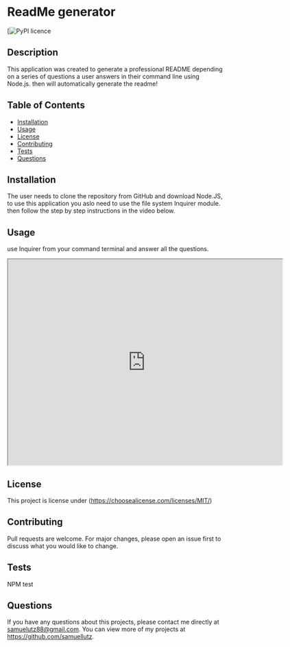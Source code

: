 # ReadMe generator
  [![PyPI licence](http://img.shields.io/badge/license-MIT-blue.svg)
  
  ## Description 
  This application was created to generate a professional README depending on a series of questions a user answers in their command line using Node.js. then will automatically generate the readme!
  ## Table of Contents
  * [Installation](#installation)
  * [Usage](#usage)
  * [License](#license)
  * [Contributing](#contributing)
  * [Tests](#tests)
  * [Questions](#questions)
  
  ## Installation 
  The user needs to clone the repository from GitHub and download Node.JS, to use this application you aslo need to use the file system Inquirer module. then follow the step by step instructions in the video below.
  ## Usage 
  use Inquirer from your command terminal and answer all the questions.
  <iframe src="https://drive.google.com/file/d/1ETXeVumTz2dwyHCZb_O4KFyvF6MGUkeH/preview" width="640" height="480"></iframe>
  
  ## License 
  This project is license under (https://choosealicense.com/licenses/MIT/)
  ## Contributing 
  Pull requests are welcome. For major changes, please open an issue first to discuss what you would like to change.
  ## Tests
  NPM test
  ## Questions
  If you have any questions about this projects, please contact me directly at samuelutz88@gmail.com. You can view more of my projects at https://github.com/samuellutz.
